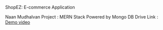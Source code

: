 ShopEZ: E-commerce Application 


Naan Mudhalvan Project : MERN Stack Powered by Mongo DB
Drive Link : [Demo video](https://drive.google.com/file/d/1c5fHYdbiI4QdJ13jF4i0C7WDkOaHfSPn/view?usp=drivesdk)
